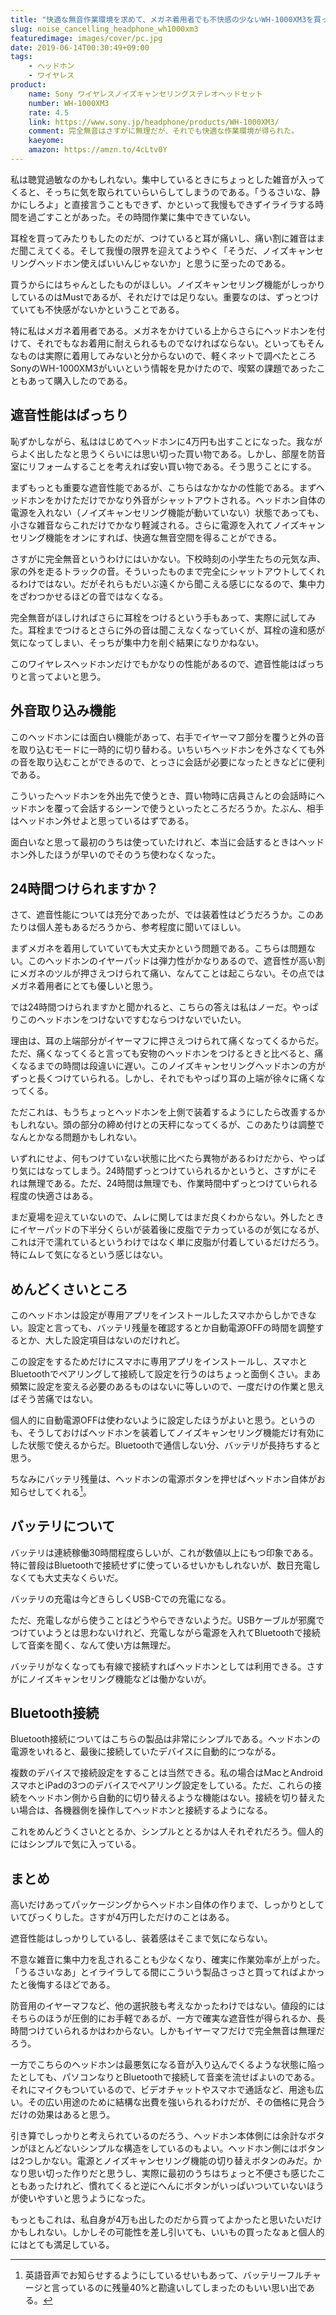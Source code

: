 ```yaml
---
title: "快適な無音作業環境を求めて、メガネ着用者でも不快感の少ないWH-1000XM3を買ってみた"
slug: noise_cancelling_headphone_wh1000xm3
featuredimage: images/cover/pc.jpg
date: 2019-06-14T00:30:49+09:00
tags:
    - ヘッドホン
    - ワイヤレス
product:
    name: Sony ワイヤレスノイズキャンセリングステレオヘッドセット
    number: WH-1000XM3
    rate: 4.5
    link: https://www.sony.jp/headphone/products/WH-1000XM3/
    comment: 完全無音はさすがに無理だが、それでも快適な作業環境が得られた。
    kaeyome: 
    amazon: https://amzn.to/4cLtv0Y
---
```


私は聴覚過敏なのかもしれない。集中しているときにちょっとした雑音が入ってくると、そっちに気を取られていらいらしてしまうのである。「うるさいな、静かにしろよ」と直接言うこともできず、かといって我慢もできずイライラする時間を過ごすことがあった。その時間作業に集中できていない。

耳栓を買ってみたりもしたのだが、つけていると耳が痛いし、痛い割に雑音はまだ聞こえてくる。そして我慢の限界を迎えてようやく「そうだ、ノイズキャンセリングヘッドホン使えばいいんじゃないか」と思うに至ったのである。

買うからにはちゃんとしたものがほしい。ノイズキャンセリング機能がしっかりしているのはMustであるが、それだけでは足りない。重要なのは、ずっとつけていても不快感がないかということである。

特に私はメガネ着用者である。メガネをかけている上からさらにヘッドホンを付けて、それでもなお着用に耐えられるものでなければならない。といってもそんなものは実際に着用してみないと分からないので、軽くネットで調べたところSonyのWH-1000XM3がいいという情報を見かけたので、喫緊の課題であったこともあって購入したのである。

<!--more-->

## 遮音性能はばっちり

恥ずかしながら、私ははじめてヘッドホンに4万円も出すことになった。我ながらよく出したなと思うくらいには思い切った買い物である。しかし、部屋を防音室にリフォームすることを考えれば安い買い物である。そう思うことにする。

まずもっとも重要な遮音性能であるが、こちらはなかなかの性能である。まずヘッドホンをかけただけでかなり外音がシャットアウトされる。ヘッドホン自体の電源を入れない（ノイズキャンセリング機能が動いていない）状態であっても、小さな雑音ならこれだけでかなり軽減される。さらに電源を入れてノイズキャンセリング機能をオンにすれば、快適な無音空間を得ることができる。

さすがに完全無音というわけにはいかない。下校時刻の小学生たちの元気な声、家の外を走るトラックの音。そういったものまで完全にシャットアウトしてくれるわけではない。だがそれらもだいぶ遠くから聞こえる感じになるので、集中力をざわつかせるほどの音ではなくなる。

完全無音がほしければさらに耳栓をつけるという手もあって、実際に試してみた。耳栓までつけるとさらに外の音は聞こえなくなっていくが、耳栓の違和感が気になってしまい、そっちが集中力を削ぐ結果になりかねない。

このワイヤレスヘッドホンだけでもかなりの性能があるので、遮音性能はばっちりと言ってよいと思う。

## 外音取り込み機能

このヘッドホンには面白い機能があって、右手でイヤーマフ部分を覆うと外の音を取り込むモードに一時的に切り替わる。いちいちヘッドホンを外さなくても外の音を取り込むことができるので、とっさに会話が必要になったときなどに便利である。

こういったヘッドホンを外出先で使うとき、買い物時に店員さんとの会話時にヘッドホンを覆って会話するシーンで使うといったところだろうか。たぶん、相手はヘッドホン外せよと思っているはずである。

面白いなと思って最初のうちは使っていたけれど、本当に会話するときはヘッドホン外したほうが早いのでそのうち使わなくなった。

## 24時間つけられますか？

さて、遮音性能については充分であったが、では装着性はどうだろうか。このあたりは個人差もあるだろうから、参考程度に聞いてほしい。

まずメガネを着用していていても大丈夫かという問題である。こちらは問題ない。このヘッドホンのイヤーパッドは弾力性がかなりあるので、遮音性が高い割にメガネのツルが押さえつけられて痛い、なんてことは起こらない。その点ではメガネ着用者にとても優しいと思う。

では24時間つけられますかと聞かれると、こちらの答えは私はノーだ。やっぱりこのヘッドホンをつけないですむならつけないでいたい。

理由は、耳の上端部分がイヤーマフに押さえつけられて痛くなってくるからだ。ただ、痛くなってくると言っても安物のヘッドホンをつけるときと比べると、痛くなるまでの時間は段違いに遅い。このノイズキャンセリングヘッドホンの方がずっと長くつけていられる。しかし、それでもやっぱり耳の上端が徐々に痛くなってくる。

ただこれは、もうちょっとヘッドホンを上側で装着するようにしたら改善するかもしれない。頭の部分の締め付けとの天秤になってくるが、このあたりは調整でなんとかなる問題かもしれない。

いずれにせよ、何もつけていない状態に比べたら異物があるわけだから、やっぱり気にはなってしまう。24時間ずっとつけていられるかというと、さすがにそれは無理である。ただ、24時間は無理でも、作業時間中ずっとつけていられる程度の快適さはある。

まだ夏場を迎えていないので、ムレに関してはまだ良くわからない。外したときにイヤーパッドの下半分くらいが装着後に皮脂でテカっているのが気になるが、これは汗で濡れているというわけではなく単に皮脂が付着しているだけだろう。特にムレて気になるという感じはない。

## めんどくさいところ

このヘッドホンは設定が専用アプリをインストールしたスマホからしかできない。設定と言っても、バッテリ残量を確認するとか自動電源OFFの時間を調整するとか、大した設定項目はないのだけれど。

この設定をするためだけにスマホに専用アプリをインストールし、スマホとBluetoothでペアリングして接続して設定を行うのはちょっと面倒くさい。まあ頻繁に設定を変える必要のあるものはないに等しいので、一度だけの作業と思えばそう苦痛ではない。

個人的に自動電源OFFは使わないように設定したほうがよいと思う。というのも、そうしておけばヘッドホンを装着してノイズキャンセリング機能だけ有効にした状態で使えるからだ。Bluetoothで通信しない分、バッテリが長持ちすると思う。

ちなみにバッテリ残量は、ヘッドホンの電源ボタンを押せばヘッドホン自体がお知らせしてくれる[^1]。

## バッテリについて

バッテリは連続稼働30時間程度らしいが、これが数値以上にもつ印象である。特に普段はBluetoothで接続せずに使っているせいかもしれないが、数日充電しなくても大丈夫なくらいだ。

バッテリの充電は今どきらしくUSB-Cでの充電になる。

ただ、充電しながら使うことはどうやらできないようだ。USBケーブルが邪魔でつけていようとは思わないけれど、充電しながら電源を入れてBluetoothで接続して音楽を聞く、なんて使い方は無理だ。

バッテリがなくなっても有線で接続すればヘッドホンとしては利用できる。さすがにノイズキャンセリング機能などは働かないが。

## Bluetooth接続

Bluetooth接続についてはこちらの製品は非常にシンプルである。ヘッドホンの電源をいれると、最後に接続していたデバイスに自動的につながる。

複数のデバイスで接続設定をすることは当然できる。私の場合はMacとAndroidスマホとiPadの3つのデバイスでペアリング設定をしている。ただ、これらの接続をヘッドホン側から自動的に切り替えるような機能はない。接続を切り替えたい場合は、各機器側を操作してヘッドホンと接続するようになる。

これをめんどうくさいととるか、シンプルととるかは人それぞれだろう。個人的にはシンプルで気に入っている。

## まとめ

高いだけあってパッケージングからヘッドホン自体の作りまで、しっかりとしていてびっくりした。さすが4万円しただけのことはある。

遮音性能はしっかりしているし、装着感はそこまで気にならない。

不意な雑音に集中力を乱されることも少なくなり、確実に作業効率が上がった。「うるさいなあ」とイライラしてる間にこういう製品さっさと買ってればよかったと後悔するほどである。

防音用のイヤーマフなど、他の選択肢も考えなかったわけではない。値段的にはそちらのほうが圧倒的にお手軽であるが、一方で確実な遮音性が得られるか、長時間つけていられるかはわからない。しかもイヤーマフだけで完全無音は無理だろう。

一方でこちらのヘッドホンは最悪気になる音が入り込んでくるような状態に陥ったとしても、パソコンなりとBluetoothで接続して音楽を流せばよいのである。それにマイクもついているので、ビデオチャットやスマホで通話など、用途も広い。その広い用途のために結構な出費を強いられるわけだが、その価格に見合うだけの効果はあると思う。

引き算でしっかりと考えられているのだろう、ヘッドホン本体側には余計なボタンがほとんどないシンプルな構造をしているのもよい。ヘッドホン側にはボタンは2つしかない。電源とノイズキャンセリング機能の切り替えボタンのみだ。かなり思い切った作りだと思うし、実際に最初のうちはちょっと不便さも感じたこともあったけれど、慣れてくると逆にへんにボタンがいっぱいついていないほうが使いやすいと思うようになった。

もっともこれは、私自身が4万も出したのだから買ってよかったと思いたいだけかもしれない。しかしその可能性を差し引いても、いいもの買ったなぁと個人的にはとても満足している。

[^1]: 英語音声でお知らせするようにしているせいもあって、バッテリーフルチャージと言っているのに残量40%と勘違いしてしまったのもいい思い出である。
